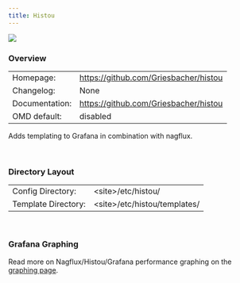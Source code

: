 ```yaml
---
title: Histou
---
```

<style>
  thead th:empty {
    border: thin solid red !important;
    display: none;
  }
</style>
![](None)
### Overview

|||
|---|---|
|Homepage:|https://github.com/Griesbacher/histou|
|Changelog:|None|
|Documentation:|https://github.com/Griesbacher/histou|
|OMD default:|disabled|

Adds templating to Grafana in combination with nagflux.

&#x205F;
### Directory Layout

|||
|---|---|
|Config Directory:|&lt;site&gt;/etc/histou/|
|Template Directory:|&lt;site&gt;/etc/histou/templates/|

&#x205F;

### Grafana Graphing

Read more on Nagflux/Histou/Grafana performance graphing on the [graphing page](../../howtos/grafana/).